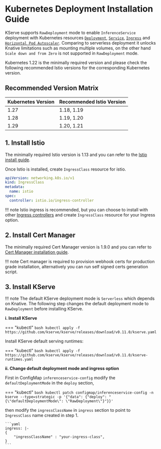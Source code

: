 # Kubernetes Deployment Installation Guide
KServe supports `RawDeployment` mode to enable `InferenceService` deployment with Kubernetes resources [`Deployment`](https://kubernetes.io/docs/concepts/workloads/controllers/deployment), [`Service`](https://kubernetes.io/docs/concepts/services-networking/service), [`Ingress`](https://kubernetes.io/docs/concepts/services-networking/ingress) and [`Horizontal Pod Autoscaler`](https://kubernetes.io/docs/tasks/run-application/horizontal-pod-autoscale). Comparing to serverless deployment it unlocks Knative limitations such as mounting multiple volumes, on the other hand `Scale down and from Zero` is not supported in `RawDeployment` mode.

Kubernetes 1.22 is the minimally required version and please check the following recommended Istio versions for the corresponding
Kubernetes version.

## Recommended Version Matrix
| Kubernetes Version | Recommended Istio Version |
|:-------------------|:--------------------------|
| 1.27               | 1.18, 1.19                |
| 1.28               | 1.19, 1.20                |
| 1.29               | 1.20, 1.21                |

## 1. Install Istio 

The minimally required Istio version is 1.13 and you can refer to the [Istio install guide](https://istio.io/latest/docs/setup/install).

Once Istio is installed, create `IngressClass` resource for istio.
```yaml
apiVersion: networking.k8s.io/v1
kind: IngressClass
metadata:
  name: istio
spec:
  controller: istio.io/ingress-controller
```


!!! note 
    Istio ingress is recommended, but you can choose to install with other [Ingress controllers](https://kubernetes.io/docs/concepts/services-networking/ingress-controllers/) and create `IngressClass` resource for your Ingress option.



## 2. Install Cert Manager
The minimally required Cert Manager version is 1.9.0 and you can refer to [Cert Manager installation guide](https://cert-manager.io/docs/installation/).

!!! note
    Cert manager is required to provision webhook certs for production grade installation, alternatively you can run self signed certs generation script.

## 3. Install KServe
!!! note 
    The default KServe deployment mode is `Serverless` which depends on Knative. The following step changes the default deployment mode to `RawDeployment` before installing KServe.


**i. Install KServe**

=== "kubectl"
    ```bash
    kubectl apply -f https://github.com/kserve/kserve/releases/download/v0.11.0/kserve.yaml
    ```

Install KServe default serving runtimes:

=== "kubectl"
    ```bash
    kubectl apply -f https://github.com/kserve/kserve/releases/download/v0.11.0/kserve-runtimes.yaml
    ```

**ii. Change default deployment mode and ingress option**

First in ConfigMap `inferenceservice-config` modify the `defaultDeploymentMode` in the `deploy` section,

=== "kubectl"
    ```bash
    kubectl patch configmap/inferenceservice-config -n kserve --type=strategic -p '{"data": {"deploy": "{\"defaultDeploymentMode\": \"RawDeployment\"}"}}'
    ```

then modify the `ingressClassName` in `ingress` section to point to `IngressClass` name created in step 1.

    ```yaml
    ingress: |-
    {
        "ingressClassName" : "your-ingress-class",
    }
    ```

